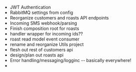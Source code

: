 - JWT Authentication
- RabbitMQ settings from config
- Reorganize customers and roasts API endpoints
- Incoming SMS webhook/parsing
- Finish composition root for roasts
- handler wrapper for incoming ids??
- roast read model event consumer
- rename and reorganize Utils project
- flesh out rest of customers api
- design/plan out roasts api
- Error handling/messaging/logginc -- basically everywhere!
- 